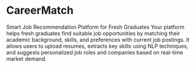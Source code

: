 # CareerMatch
 Smart Job Recommendation Platform for Fresh Graduates Your platform helps fresh graduates find suitable job opportunities by matching their academic background, skills, and preferences with current job postings. It allows users to upload resumes, extracts key skills using NLP techniques, and suggests personalized job roles and companies based on real-time market demand.

